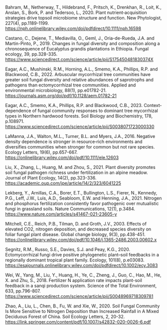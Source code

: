 Bahram, M., Netherway, T., Hildebrand, F., Pritsch, K., Drenkhan, R., Loit, K., Anslan, S., Bork, P. and Tedersoo, L., 2020. Plant nutrient‐acquisition strategies drive topsoil microbiome structure and function. New Phytologist, 227(4), pp.1189-1199.
https://nph.onlinelibrary.wiley.com/doi/pdfdirect/10.1111/nph.16598

Castano, C., Dejene, T., Mediavilla, O., Geml, J., Oria-de-Rueda, J.A. and Martin-Pinto, P., 2019. Changes in fungal diversity and composition along a chronosequence of Eucalyptus grandis plantations in Ethiopia. Fungal ecology, 39, pp.328-335.
https://www.sciencedirect.com/science/article/pii/S175450481830374X

Eagar, A.C., Mushinski, R.M., Horning, A.L., Smemo, K.A., Phillips, R.P. and Blackwood, C.B., 2022. Arbuscular mycorrhizal tree communities have greater soil fungal diversity and relative abundances of saprotrophs and pathogens than ectomycorrhizal tree communities. Applied and environmental microbiology, 88(1), pp.e01782-21.
https://journals.asm.org/doi/pdf/10.1128/aem.01782-21

Eagar, A.C., Smemo, K.A., Phillips, R.P. and Blackwood, C.B., 2023. Context-dependence of fungal community responses to dominant tree mycorrhizal types in Northern hardwood forests. Soil Biology and Biochemistry, 178, p.108971.
https://www.sciencedirect.com/science/article/pii/S0038071723000330

LaManna, J.A., Walton, M.L., Turner, B.L. and Myers, J.A., 2016. Negative density dependence is stronger in resource‐rich environments and diversifies communities when stronger for common but not rare species. Ecology Letters, 19(6), pp.657-667.
https://onlinelibrary.wiley.com/doi/pdf/10.1111/ele.12603

Liu, X., Zhang, L., Huang, M. and Zhou, S., 2021. Plant diversity promotes soil fungal pathogen richness under fertilization in an alpine meadow. Journal of Plant Ecology, 14(2), pp.323-336.
https://academic.oup.com/jpe/article/14/2/323/6041225

Lekberg, Y., Arnillas, C.A., Borer, E.T., Bullington, L.S., Fierer, N., Kennedy, P.G., Leff, J.W., Luis, A.D., Seabloom, E.W. and Henning, J.A., 2021. Nitrogen and phosphorus fertilization consistently favor pathogenic over mutualistic fungi in grassland soils. Nature Communications, 12(1), p.3484.
https://www.nature.com/articles/s41467-021-23605-y

Mitchell, C.E., Reich, P.B., Tilman, D. and Groth, J.V., 2003. Effects of elevated CO2, nitrogen deposition, and decreased species diversity on foliar fungal plant disease. Global change biology, 9(3), pp.438-451.
https://onlinelibrary.wiley.com/doi/pdf/10.1046/j.1365-2486.2003.00602.x

Segnitz, R.M., Russo, S.E., Davies, S.J. and Peay, K.G., 2020. Ectomycorrhizal fungi drive positive phylogenetic plant–soil feedbacks in a regionally dominant tropical plant family. Ecology, 101(8), p.e03083.
https://esajournals.onlinelibrary.wiley.com/doi/pdfdirect/10.1002/ecy.3083

Wei, W., Yang, M., Liu, Y., Huang, H., Ye, C., Zheng, J., Guo, C., Hao, M., He, X. and Zhu, S., 2018. Fertilizer N application rate impacts plant-soil feedback in a sanqi production system. Science of the Total Environment, 633, pp.796-807.
https://www.sciencedirect.com/science/article/pii/S0048969718309781

Zhao, A., Liu, L., Chen, B., Fu, W. and Xie, W., 2020. Soil Fungal Community Is More Sensitive to Nitrogen Deposition than Increased Rainfall in A Mixed Deciduous Forest of China. Soil Ecology Letters, 2, 20-32.
https://link.springer.com/content/pdf/10.1007/s42832-020-0026-6.pdf
